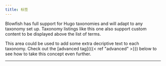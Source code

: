 ```yaml
---
title: 标签
---
```


Blowfish has full support for Hugo taxonomies and will adapt to any taxonomy set up. Taxonomy listings like this one also support custom content to be displayed above the list of terms.

This area could be used to add some extra decriptive text to each taxonomy. Check out the [advanced tag]({{< ref "advanced" >}}) below to see how to take this concept even further.

---
